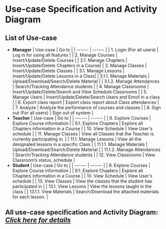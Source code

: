 # Use-case Specification and Activity Diagram

## **List of Use-case**
    
- **Manager**
    | Use-case | Go to |
    | ------ | ------ |
    | 1. Login (For all users) | Log in for using all features |
    | 2. Manage Courses | Insert/Update/Delete Courses  |
    | 2.1. Manage Chapters | Insert/Update/Delete Chapters in a Course|
    | 3. Manage Classes | Insert/Update/Delete Classes |
    | 3.1. Manage Lessons | Insert/Update/Delete Lessons in a Class|
    | 3.1.1. Manage Materials | Upload/Download/Search/Delete Material |
    | 3.1.2. Manage Attendances | Search/Tracking Attendance students |
    | 4. Manage Classrooms | Insert/Update/Delete/Search and View Schedule Classrooms |
    | 5. Manage Users | Insert/Update/Delete/Search Users and Enroll in a class |
    | 6. Export class report | Export class report about Class attendances |
    | 7. Analyze | Analyze the performance of courses and classes |
    | 8. Sign out (For all users) | Sign out of system |
- **Teacher**
    | Use-case | Go to |
    | ------ | ------ |
    | 9. Explore Courses | Explore Course information |
    | 9.1. Explore Chapters | Explore all Chapters information in a Course  |
    | 10. View Schedule | View User's schedule |
    | 11. Manage Classes | View all Classes that the Teacher is currently participating in. |
    | 11.1. Manage Lessons | View all the designated lessons in a specific Class |
    | 11.1.1. Manage Materials | Upload/Download/Search/Delete Material |
    | 11.1.2. Manage Attendances | Search/Tracking Attendance students |
    | 12. View Classrooms | View Classroom’s status, schedule |
- **Student**
    | Use-case | Go to |
    | ------ | ------ |
    | 9. Explore Courses | Explore Course information |
    | 9.1. Explore Chapters | Explore all Chapters information in a Course  |
    | 10. View Schedule | View User's schedule |
    | 13. View Classes | View the classes that the student has participated in |
    | 13.1. View Lessons | View the lessons taught in the class |
    | 13.1.1. View Materials | Search/Download the attached materials for each lesson. |

## **All use-case specification and Activity Diagram: [_Click here for details_](/Use-case%20Specification%20and%20Activity%20Diagram/UC-Spec&Activity-DG.pdf)**